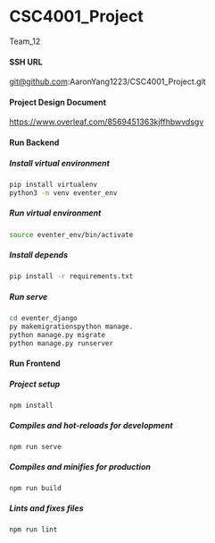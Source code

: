 # CSC4001_Project

Team_12

#### SSH URL

git@github.com:AaronYang1223/CSC4001_Project.git



#### Project Design Document

https://www.overleaf.com/8569451363kjffhbwvdsgv



#### Run Backend

##### Install virtual environment

```bash
pip install virtualenv
python3 -m venv eventer_env
```

##### Run virtual environment

```bash
source eventer_env/bin/activate
```

##### Install depends

```bash
pip install -r requirements.txt
```

##### Run serve

```bash
cd eventer_django
py makemigrationspython manage.
python manage.py migrate
python manage.py runserver
```



#### Run Frontend

##### Project setup

```
npm install
```

##### Compiles and hot-reloads for development

```
npm run serve
```

##### Compiles and minifies for production

```
npm run build
```

##### Lints and fixes files

```
npm run lint
```



